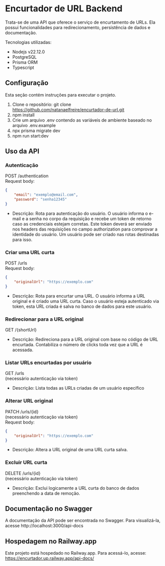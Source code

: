 # Encurtador de URL Backend

Trata-se de uma API que oferece o serviço de encurtamento de URLs. Ela possui funcionalidades para redirecionamento, persistência de dados e documentação.

Tecnologias utilizadas:
- Nodejs v22.12.0
- PostgreSQL
- Prisma ORM
- Typescript

## Configuração

Esta seção contém instruções para executar o projeto.

1. Clone o repositório: git clone https://github.com/natanaelfreire/encurtador-de-url.git
2. npm install
3. Crie um arquivo .env contendo as variáveis de ambiente baseado no arquivo .env.example
4. npx prisma migrate dev
5. npm run start:dev

## Uso da API

### Autenticação
POST /authentication <br/>
Request body:
```json
{
    "email": "exemplo@email.com",
    "password": "senha12345"
}
```

- Descrição: Rota para autenticação do usuário. O usuário informa o e-mail e a senha no corpo da requisição e recebe um token de retorno caso as credenciais estejam corretas. Este token deverá ser enviado nos headers das requisições no campo authorization para comprovar a identidade do usuário. Um usuário pode ser criado nas rotas destinadas para isso.

### Criar uma URL curta
POST /urls <br/>
Request body: 
```json
{
    "originalUrl": "https://exemplo.com"
}
```

- Descrição: Rota para encurtar uma URL. O usuário informa a URL original e é criado uma URL curta. Caso o usuário esteja autenticado via token, esta URL criada é salva no banco de dados para este usuário.

### Redirecionar para a URL original
GET /{shortUrl}

- Descrição: Redireciona para a URL original com base no código de URL encurtada. Contabiliza o número de clicks toda vez que a URL é acessada.

### Listar URLs encurtadas por usuário
GET /urls <br/>
(necessário autenticação via token)

- Descrição: Lista todas as URLs criadas de um usuário específico

### Alterar URL original 
PATCH /urls/{id} <br/>
(necessário autenticação via token) <br/>
Request body: 
```json
{
    "originalUrl": "https://exemplo.com"
}
```

- Descrição: Altera a URL original de uma URL curta salva.

### Excluir URL curta 
DELETE /urls/{id} <br/>
(necessário autenticação via token) <br/>

- Descrição: Exclui logicamente a URL curta do banco de dados preenchendo a data de remoção.

## Documentação no Swagger

A documentação da API pode ser encontrada no Swagger. Para visualizá-la, acesse http://localhost:3000/api-docs

## Hospedagem no Railway.app

Este projeto está hospedado no Railway.app. Para acessá-lo, acesse: https://encurtador.up.railway.app/api-docs/


